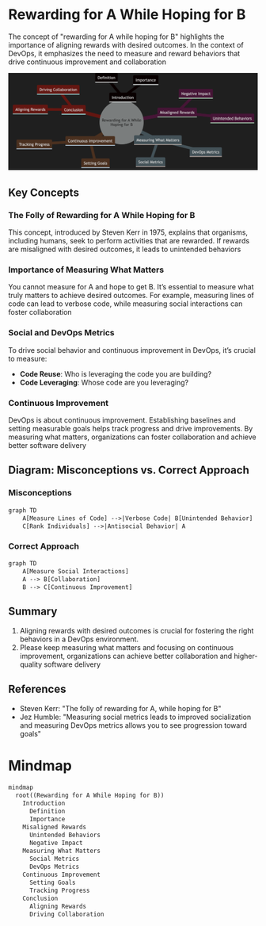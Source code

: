 # Rewarding for A While Hoping for B

The concept of "rewarding for A while hoping for B" highlights the importance of aligning rewards with desired outcomes. In the context of DevOps, it emphasizes the need to measure and reward behaviors that drive continuous improvement and collaboration

![rewarding-A-hoping-B](rewarding-A-hope-for-B.png)

## Key Concepts

### The Folly of Rewarding for A While Hoping for B
This concept, introduced by Steven Kerr in 1975, explains that organisms, including humans, seek to perform activities that are rewarded. If rewards are misaligned with desired outcomes, it leads to unintended behaviors

### Importance of Measuring What Matters
You cannot measure for A and hope to get B. It’s essential to measure what truly matters to achieve desired outcomes. For example, measuring lines of code can lead to verbose code, while measuring social interactions can foster collaboration

### Social and DevOps Metrics
To drive social behavior and continuous improvement in DevOps, it’s crucial to measure:
- **Code Reuse**: Who is leveraging the code you are building?
- **Code Leveraging**: Whose code are you leveraging?

### Continuous Improvement
DevOps is about continuous improvement. Establishing baselines and setting measurable goals helps track progress and drive improvements. By measuring what matters, organizations can foster collaboration and achieve better software delivery

## Diagram: Misconceptions vs. Correct Approach

### Misconceptions
```mermaid
graph TD
    A[Measure Lines of Code] -->|Verbose Code| B[Unintended Behavior]
    C[Rank Individuals] -->|Antisocial Behavior| A
```

### Correct Approach
```mermaid
graph TD
    A[Measure Social Interactions]
    A --> B[Collaboration]
    B --> C[Continuous Improvement]
```

## Summary
1. Aligning rewards with desired outcomes is crucial for fostering the right behaviors in a DevOps environment.
1. Please keep measuring what matters and focusing on continuous improvement, organizations can achieve better collaboration and higher-quality software delivery

## References
- Steven Kerr: "The folly of rewarding for A, while hoping for B"
- Jez Humble: "Measuring social metrics leads to improved socialization and measuring DevOps metrics allows you to see progression toward goals"

# Mindmap
```mermaid
mindmap
  root((Rewarding for A While Hoping for B))
    Introduction
      Definition
      Importance
    Misaligned Rewards
      Unintended Behaviors
      Negative Impact
    Measuring What Matters
      Social Metrics
      DevOps Metrics
    Continuous Improvement
      Setting Goals
      Tracking Progress
    Conclusion
      Aligning Rewards
      Driving Collaboration
```